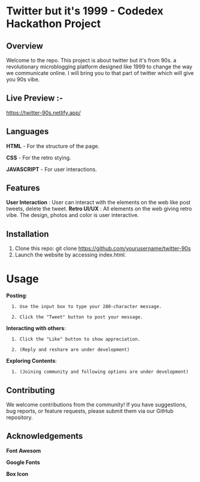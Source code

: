 # Twitter but it's 1999 - Codedex Hackathon Project

## Overview
Welcome to the repo. This project is about twitter but it's from 90s. a revolutionary microblogging platform designed like 1999 to change the way we communicate online. I will bring you to that part of twitter which will give you 90s vibe.

## Live Preview :-
https://twitter-90s.netlify.app/

## Languages
**HTML** - For the structure of the page.

**CSS** - For the retro stying.

**JAVASCRIPT** - For user interactions.

## Features
**User Interaction** : User can interact with the elements on the web like post tweets, delete the tweet.
**Retro UI/UX** : All elements on the web giving retro vibe. The design, photos and color is user interactive.

## Installation
1. Clone this repo: git clone https://github.com/yourusername/twitter-90s
2. Launch the website by accessing index.html.

# Usage
**Posting**:
     
      1. Use the input box to type your 280-character message.
      
      2. Click the "Tweet" button to post your message.
      
**Interacting with others**:
      
      1. Click the "Like" button to show appreciation.
      
      2. (Reply and reshare are under development)
      
**Exploring Contents**:
      
      1. (Joining community and following options are under development)

## Contributing
We welcome contributions from the community! If you have suggestions, bug reports, or feature requests, please submit them via our GitHub repository.

## Acknowledgements
**Font Awesom**

**Google Fonts**

**Box Icon**
